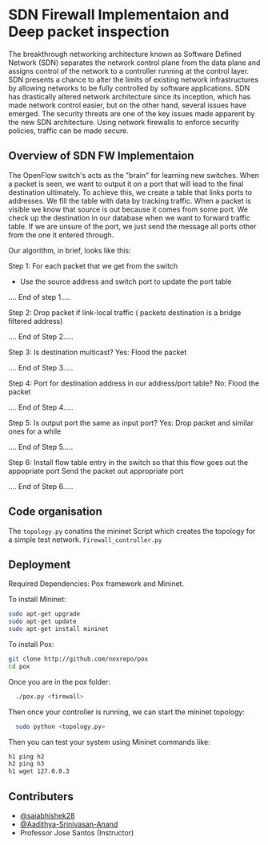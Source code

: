
# SDN Firewall Implementaion and Deep packet inspection

The breakthrough networking architecture known as Software Defined Network (SDN) separates the network control plane from the data plane and assigns control of the network to a controller running at the control layer.
SDN presents a chance to alter the limits of existing network infrastructures by allowing networks to be fully controlled by software applications.
SDN has drastically altered network architecture since its inception, which has made network control easier, but on the other hand, several issues have emerged.
The security threats are one of the key issues made apparent by the new SDN architecture.
Using network firewalls to enforce security policies, traffic can be made secure. 

## Overview of SDN FW Implementaion

The OpenFlow switch's acts as the "brain" for learning new switches.
When a packet is seen, we want to output it on a port that will lead to the final destination ultimately.
To achieve this, we create a table that links ports to addresses. We fill the table with data by tracking traffic.
When a packet is visible we know that source is out because it comes from some port.
We check up the destination in our database when we want to forward traffic table.
If we are unsure of the port, we just send the message all ports other from the one it entered through.

Our algorithm, in brief, looks like this: 

Step 1: For each packet that we get from the switch
- Use the source address and switch port to update the port table

.... End of step 1.....

Step 2: Drop packet if link-local traffic ( packets destination is a bridge filtered address)

.... End of Step 2.....

Step 3: Is destination multicast?
     Yes: Flood the packet

.... End of Step 3.....

Step 4: Port for destination address in our address/port table?
     No: Flood the packet

.... End of Step 4.....

Step 5: Is output port the same as input port?
     Yes: Drop packet and similar ones for a while

.... End of Step 5.....

Step 6: Install flow table entry in the switch so that this
     flow goes out the appopriate port
     Send the packet out appropriate port

.... End of Step 6.....

## Code organisation

The `topology.py` conatins the mininet Script which creates the topology for a simple test network.
`Firewall_controller.py` 


## Deployment
Required Dependencies: Pox framework and Mininet.

To install Mininet: 
```bash
sudo apt-get upgrade
sudo apt-get update
sudo apt-get install mininet
```

To install Pox:
```bash
git clone http://github.com/noxrepo/pox
cd pox
```

Once you are in the pox folder: 
```bash
  ./pox.py <firewall>
```

Then once your controller is running, we can start the mininet topology:

```bash
  sudo python <topology.py>
```

Then you can test your system using Mininet commands like:
```bash
h1 ping h2
h2 ping h3
h1 wget 127.0.0.3
```


## Contributers

- [@saiabhishek28](https://www.github.com/saiabhishek28)
- [@Aadithya-Srinivasan-Anand](https://github.com/Aadithya-Srinivasan-Anand)
- Professor Jose Santos (Instructor)


